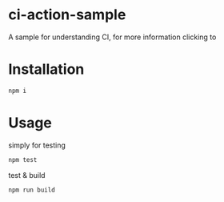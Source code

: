 # ci-action-sample
A sample for understanding CI, for more information clicking to

# Installation
```sh
npm i
```

# Usage
simply for testing
```sh
npm test
```
test & build
```sh
npm run build
```
